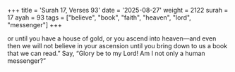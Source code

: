 +++
title = 'Surah 17, Verses 93'
date = '2025-08-27'
weight = 2122
surah = 17
ayah = 93
tags = ["believe", "book", "faith", "heaven", "lord", "messenger"]
+++

or until you have a house of gold, or you ascend into heaven—and even then we will not believe in your ascension until you bring down to us a book that we can read.” Say, “Glory be to my Lord! Am I not only a human messenger?”